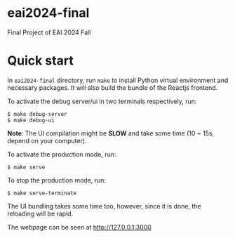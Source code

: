 # eai2024-final
Final Project of EAI 2024 Fall

# Quick start

In `eai2024-final` directory, run `make` to install Python virtual environment and necessary packages.
It will also build the bundle of the Reactjs frontend.

To activate the debug server/ui in two terminals respectively, run:

```shell
$ make debug-server
$ make debug-ui
```

**Note**: The UI compilation might be **SLOW** and take some time (10 ~ 15s, depend on your computer).

To activate the production mode, run:

```shell
$ make serve
```

To stop the production mode, run:

```shell
$ make serve-terminate
```

The UI bundling takes some time too, however, since it is done, the reloading will be rapid.

The webpage can be seen at http://127.0.0.1:3000
